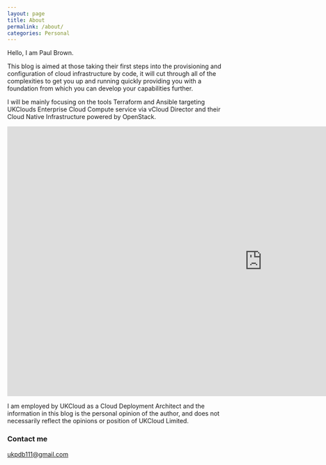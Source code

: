 ```yaml
---
layout: page
title: About
permalink: /about/
categories: Personal
---
```

Hello, I am Paul Brown. 

This blog is aimed at those taking their first steps into the provisioning and configuration of cloud infrastructure by code, it will cut through all of the complexities to get you up and running quickly providing you with a foundation from which you can develop your capabilities further.

I will be mainly focusing on the tools Terraform and Ansible targeting UKClouds Enterprise Cloud Compute service via vCloud Director and their Cloud Native Infrastructure powered by OpenStack.

<iframe src="https://xebialabs.com/periodic-table-of-devops-tools/embed/" style="border:0px #FFFFFF none;" name="Periodic Table of DevOps" scrolling="no" frameborder="1" marginheight="0px" marginwidth="0px" height="620px" width="1170px"></iframe>

I am employed by UKCloud as a Cloud Deployment Architect and the information in this blog is the personal opinion of the author, and does not necessarily reflect the opinions or position of UKCloud Limited.

### Contact me

[ukpdb111@gmail.com](mailto:ukpdb111@gmail.com)
